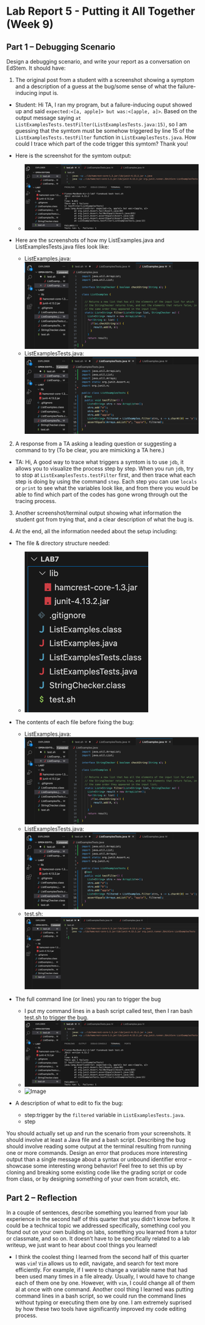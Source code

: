 # Lab Report 5 - Putting it All Together (Week 9)

## Part 1 – Debugging Scenario
Design a debugging scenario, and write your report as a conversation on EdStem. It should have:

1. The original post from a student with a screenshot showing a symptom and a description of a guess at the bug/some sense of what the failure-inducing input is.

- Student: Hi TA,
  I ran my program, but a failure-inducing ouput showed up and said `expected:<[a, apple]> but was:<[apple, a]>`.
  Based on the output message saying `at ListExamplesTests.testFilter(ListExamplesTests.java:15)`, so I am guessing that the symtom must be somehow triggered by line 15 of the `ListExamplesTests.testFilter` function in `ListExamplesTests.java`. How could I trace which part of the code trigger this symtom? Thank you!

- Here is the screenshot for the symtom output:
  -  ![Image](test_trigger.png)
 
- Here are the screenshots of how my ListExamples.java and ListExamplesTests.java files look like:
  -  ListExamples.java: ![Image](ListExamples_before.png)
  -  ListExamplesTests.java: ![Image](ListExamplesTests.png)

2. A response from a TA asking a leading question or suggesting a command to try (To be clear, you are mimicking a TA here.)
  - TA: Hi,
    A good way to trace what triggers a symtom is to use `jdb`, it allows you to visualize the process step by step.
    When you run `jdb`, try to stop at `ListExamplesTests.testFilter` first, and then trace what each step is doing by using the command `step`. Each step you can use `locals` or `print` to see what the variables look like, and from there you would be able to find which part of the codes has gone wrong through out the tracing process.

3. Another screenshot/terminal output showing what information the student got from trying that, and a clear description of what the bug is.


4. At the end, all the information needed about the setup including:
- The file & directory structure needed:
  - ![Image](file_directory_structure.png)
 
- The contents of each file before fixing the bug:
  -  ListExamples.java: ![Image](ListExamples_before.png)
  -  ListExamplesTests.java: ![Image](ListExamplesTests.png)
  -  test.sh: ![Image](test.png)
 
- The full command line (or lines) you ran to trigger the bug
  -  I put my command lines in a bash script called test, then I ran bash test.sh to trigger the bug.
  -  ![Image](test_trigger.png)
  -  ![Image](test_jdb.png)
 
- A description of what to edit to fix the bug:
  - step:trigger by the `filtered` variable in `ListExamplesTests.java`.
  - step
  
You should actually set up and run the scenario from your screenshots. It should involve at least a Java file and a bash script. Describing the bug should involve reading some output at the terminal resulting from running one or more commands. Design an error that produces more interesting output than a single message about a syntax or unbound identifier error – showcase some interesting wrong behavior! Feel free to set this up by cloning and breaking some existing code like the grading script or code from class, or by designing something of your own from scratch, etc.




## Part 2 – Reflection
In a couple of sentences, describe something you learned from your lab experience in the second half of this quarter that you didn’t know before. It could be a technical topic we addressed specifically, something cool you found out on your own building on labs, something you learned from a tutor or classmate, and so on. It doesn’t have to be specifically related to a lab writeup, we just want to hear about cool things you learned!

- I think the coolest thing I learned from the second half of this quarter was `vim`! `Vim` allows us to edit, navigate, and search for text more efficiently. For example, if I were to change a variable name that had been used many times in a file already. Usually, I would have to change each of them one by one. However, with `vim`, I could change all of them al at once with one command. Another cool thing I learned was putting command lines in a bash script, so we could run the command lines without typing or executing them one by one. I am extremely suprised by how these two tools have significantly improved my code editing process.



